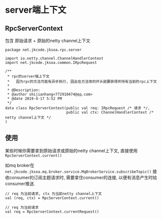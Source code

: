 # server端上下文

## RpcServerContext

包含 原始请求 + 原始的netty channel上下文

```
package net.jkcode.jksoa.rpc.server

import io.netty.channel.ChannelHandlerContext
import net.jkcode.jksoa.common.IRpcRequest

/**
 * rpc的server端上下文
 *   因为rpc的方法可能有异步执行, 因此在方法体的开头就要获得并持有当前的rpc上下文
 *
 * @Description:
 * @author shijianhang<772910474@qq.com>
 * @date 2019-4-17 5:52 PM
 */
data class RpcServerContext(public val req: IRpcRequest /* 请求 */,
                            public val ctx: ChannelHandlerContext /* netty channel上下文 */
)
```

## 使用

某些时候你需要拿到原始请求或原始的netty channel上下文, 直接使用 `RpcServerContext.current()`

如mq broker在`net.jkcode.jksoa.mq.broker.service.MqBrokerService.subscribeTopic()` 接收consumer的订阅主题请求时, 需要拿住consumer的连接, 以便有消息产生时给consumer推送.

```
// req 为当前请求, ctx 为当前netty channel上下文
val (req, ctx) = RpcServerContext.current()

// req 为当前请求
val req = RpcServerContext.currentRequest()
```